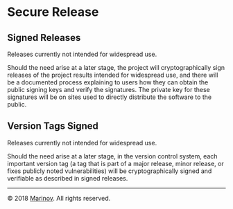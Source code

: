 # Secure Release

## Signed Releases

Releases currently not intended for widespread use.

Should the need arise at a later stage, the project will cryptographically sign releases of the project results intended for widespread use, and there will be a documented process explaining to users how they can obtain the public signing keys and verify the signatures. The private key for these signatures will be on sites used to directly distribute the software to the public.

## Version Tags Signed

Releases currently not intended for widespread use.

Should the need arise at a later stage, in the version control system, each important version tag (a tag that is part of a major release, minor release, or fixes publicly noted vulnerabilities) will be cryptographically signed and verifiable as described in signed releases.

***

© 2018 [Marinov](http://marinov.link "Marinov"). All rights reserved.
